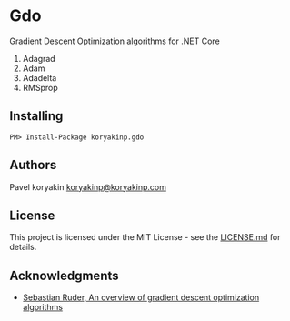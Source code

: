 # Gdo

Gradient Descent Optimization algorithms for .NET Core

1. Adagrad
2. Adam
3. Adadelta
4. RMSprop

## Installing

```
PM> Install-Package koryakinp.gdo
```
## Authors

Pavel koryakin <koryakinp@koryakinp.com>

## License

This project is licensed under the MIT License - see the [LICENSE.md](https://github.com/koryakinp/gdo/blob/master/LICENSE) for details.

## Acknowledgments

- [Sebastian Ruder, An overview of gradient descent optimization algorithms](http://ruder.io/optimizing-gradient-descent/index.html)
